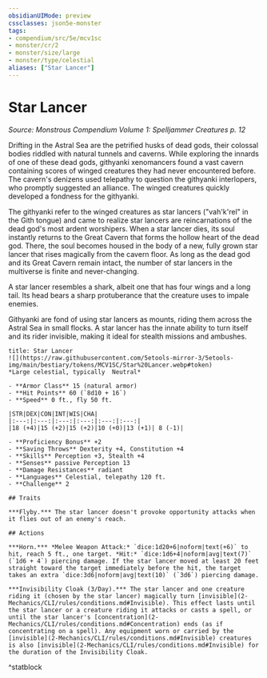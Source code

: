 ```yaml
---
obsidianUIMode: preview
cssclasses: json5e-monster
tags:
- compendium/src/5e/mcv1sc
- monster/cr/2
- monster/size/large
- monster/type/celestial
aliases: ["Star Lancer"]
---
```

# Star Lancer
*Source: Monstrous Compendium Volume 1: Spelljammer Creatures p. 12*  

Drifting in the Astral Sea are the petrified husks of dead gods, their colossal bodies riddled with natural tunnels and caverns. While exploring the innards of one of these dead gods, githyanki xenomancers found a vast cavern containing scores of winged creatures they had never encountered before. The cavern's denizens used telepathy to question the githyanki interlopers, who promptly suggested an alliance. The winged creatures quickly developed a fondness for the githyanki.

The githyanki refer to the winged creatures as star lancers ("vah'k'rel" in the Gith tongue) and came to realize star lancers are reincarnations of the dead god's most ardent worshipers. When a star lancer dies, its soul instantly returns to the Great Cavern that forms the hollow heart of the dead god. There, the soul becomes housed in the body of a new, fully grown star lancer that rises magically from the cavern floor. As long as the dead god and its Great Cavern remain intact, the number of star lancers in the multiverse is finite and never-changing.

A star lancer resembles a shark, albeit one that has four wings and a long tail. Its head bears a sharp protuberance that the creature uses to impale enemies.

Githyanki are fond of using star lancers as mounts, riding them across the Astral Sea in small flocks. A star lancer has the innate ability to turn itself and its rider invisible, making it ideal for stealth missions and ambushes.

```ad-statblock
title: Star Lancer
![](https://raw.githubusercontent.com/5etools-mirror-3/5etools-img/main/bestiary/tokens/MCV1SC/Star%20Lancer.webp#token)
*Large celestial, typically  Neutral*

- **Armor Class** 15 (natural armor)
- **Hit Points** 60 (`8d10 + 16`)
- **Speed** 0 ft., fly 50 ft.

|STR|DEX|CON|INT|WIS|CHA|
|:---:|:---:|:---:|:---:|:---:|:---:|
|18 (+4)|15 (+2)|15 (+2)|10 (+0)|13 (+1)| 8 (-1)|

- **Proficiency Bonus** +2
- **Saving Throws** Dexterity +4, Constitution +4
- **Skills** Perception +3, Stealth +4
- **Senses** passive Perception 13
- **Damage Resistances** radiant
- **Languages** Celestial, telepathy 120 ft.
- **Challenge** 2

## Traits

***Flyby.*** The star lancer doesn't provoke opportunity attacks when it flies out of an enemy's reach.

## Actions

***Horn.*** *Melee Weapon Attack:* `dice:1d20+6|noform|text(+6)` to hit, reach 5 ft., one target. *Hit:* `dice:1d6+4|noform|avg|text(7)` (`1d6 + 4`) piercing damage. If the star lancer moved at least 20 feet straight toward the target immediately before the hit, the target takes an extra `dice:3d6|noform|avg|text(10)` (`3d6`) piercing damage.

***Invisibility Cloak (3/Day).*** The star lancer and one creature riding it (chosen by the star lancer) magically turn [invisible](2-Mechanics/CLI/rules/conditions.md#Invisible). This effect lasts until the star lancer or a creature riding it attacks or casts a spell, or until the star lancer's [concentration](2-Mechanics/CLI/rules/conditions.md#Concentration) ends (as if concentrating on a spell). Any equipment worn or carried by the [invisible](2-Mechanics/CLI/rules/conditions.md#Invisible) creatures is also [invisible](2-Mechanics/CLI/rules/conditions.md#Invisible) for the duration of the Invisibility Cloak.
```
^statblock
